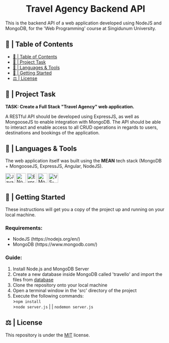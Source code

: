 <h1 align="center">Travel Agency Backend API</h1>

<p>This is the backend API of a web application developed using NodeJS and MongoDB, for the 'Web Programming' course at Singidunum University.</p>

## 📝 | Table of Contents
- [📝 | Table of Contents](#--table-of-contents)
- [🧐 | Project Task <a name="project_task"></a>](#--project-task-)
- [🧰 | Languages & Tools <a name="languages_&_tools"></a>](#--languages--tools-)
- [🏁 | Getting Started <a name="getting_started"></a>](#--getting-started-)
- [⚖ | License <a name="license"></a>](#--license-)

## 🧐 | Project Task <a name="project_task"></a>

**TASK: Create a Full Stack "Travel Agency" web application.**

A RESTful API should be developed using ExpressJS, as well as MongooseJS to enable integration with MongoDB. The API should be able to interact and enable access to all CRUD operations in regards to users, destinations and bookings of the application.

## 🧰 | Languages & Tools <a name="languages_&_tools"></a>

The web application itself was built using the **MEAN** tech stack (MongoDB + MongooseJS, ExpressJS, Angular, NodeJS).

<p>
<a href="https://www.javascript.com/"><img src="https://cdn.jsdelivr.net/gh/devicons/devicon/icons/javascript/javascript-original.svg" width="30px" alt="JavaScript"></a>
<a href="https://nodejs.org/en/"><img src="https://cdn.jsdelivr.net/gh/devicons/devicon/icons/nodejs/nodejs-original.svg" width=30 alt="NodeJS"></a>
<a href="https://expressjs.com/"><img src="https://cdn.jsdelivr.net/gh/devicons/devicon/icons/express/express-original.svg" width="30px" alt="Express"></a>
<a href="https://www.mongodb.com/"><img src="https://img.icons8.com/external-tal-revivo-green-tal-revivo/344/external-mongodb-a-cross-platform-document-oriented-database-program-logo-green-tal-revivo.png" width=30 alt="MongoDB"></a>
<a href="https://code.visualstudio.com/"><img src="https://upload.wikimedia.org/wikipedia/commons/thumb/9/9a/Visual_Studio_Code_1.35_icon.svg/768px-Visual_Studio_Code_1.35_icon.svg.png?20210804221519" width=30 alt="VS-Code"></a></p>
</p>


## 🏁 | Getting Started <a name="getting_started"></a>
These instructions will get you a copy of the project up and running on your local machine.

**<h3>Requirements:</h3>**
<ul>
<li>NodeJS (https://nodejs.org/en/)</li>
<li>MongoDB (https://www.mongodb.com/)</li>
</ul>

**<h3>Guide:</h3>**
1. Install Node.js and MongoDB Server
2. Create a new database inside MongoDB called 'travello' and import the files from [database](/database)
3. Clone the repository onto your local machine
4. Open a terminal window in the 'src' directory of the project
5. Execute the following commands:
<br>>```npm install```
<br>>```node server.js``` | | ```nodemon server.js```


## ⚖ | License <a name="license"></a>
This repository is under the [MIT](https://opensource.org/licenses/MIT) license.

